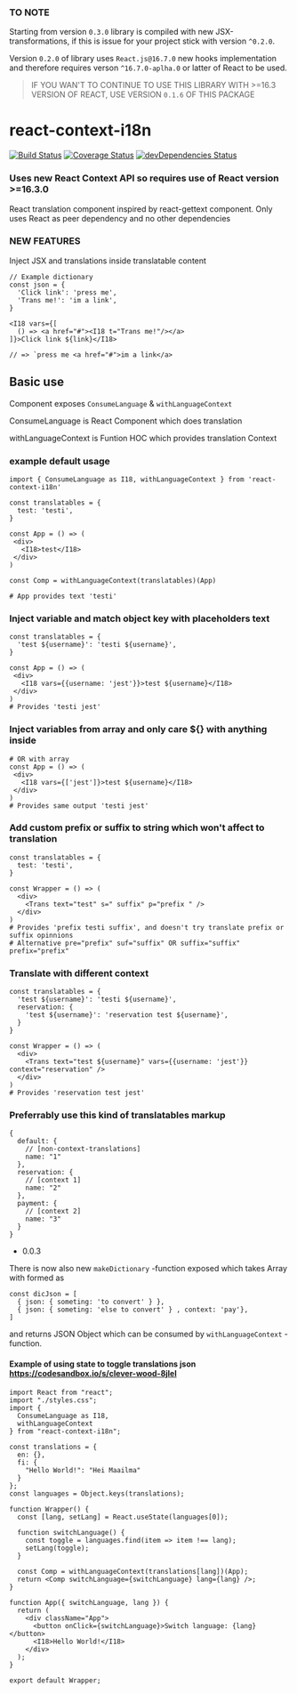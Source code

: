 ### TO NOTE

Starting from version `0.3.0` library is compiled with new JSX-transformations, if this is issue for your project stick with version `^0.2.0`.  

Version `0.2.0` of library uses `React.js@16.7.0` new hooks implementation and therefore requires verson `^16.7.0-aplha.0` or latter of React to be used.  

> IF YOU WAN'T TO CONTINUE TO USE THIS LIBRARY WITH >=16.3 VERSION OF REACT, USE VERSION `0.1.6` OF THIS PACKAGE


# react-context-i18n

[![Build Status](https://travis-ci.org/bumpah/react-context-i18n.svg?branch=master)](https://travis-ci.org/bumpah/react-context-i18n) [![Coverage Status](https://coveralls.io/repos/github/bumpah/react-context-i18n/badge.svg?branch=master)](https://coveralls.io/github/bumpah/react-context-i18n?branch=master) [![devDependencies Status](https://david-dm.org/bumpah/react-context-i18n/dev-status.svg)](https://david-dm.org/bumpah/react-context-i18n?type=dev)

### Uses new React Context API so requires use of React version >=16.3.0
React translation component inspired by react-gettext component.
Only uses React as peer dependency and no other dependencies



### NEW FEATURES

Inject JSX and translations inside translatable content

```
// Example dictionary
const json = {
  'Click link': 'press me',
  'Trans me!': 'im a link',
}

<I18 vars={[
  () => <a href="#"><I18 t="Trans me!"/></a>
]}>Click link ${link}</I18>

// => `press me <a href="#">im a link</a>
```


## Basic use

Component exposes `ConsumeLanguage` & `withLanguageContext`

ConsumeLanguage is React Component which does translation

withLanguageContext is Funtion HOC which provides translation Context


### example default usage
```
import { ConsumeLanguage as I18, withLanguageContext } from 'react-context-i18n'

const translatables = {
  test: 'testi',
}

const App = () => (
 <div>
   <I18>test</I18>
 </div>
)

const Comp = withLanguageContext(translatables)(App)

# App provides text 'testi'
```

### Inject variable and match object key with placeholders text
```
const translatables = {
  'test ${username}': 'testi ${username}',
}

const App = () => (
 <div>
   <I18 vars={{username: 'jest'}}>test ${username}</I18>
 </div>
)
# Provides 'testi jest'
```
### Inject variables from array and only care ${} with anything inside 
```
# OR with array
const App = () => (
 <div>
   <I18 vars={['jest']}>test ${username}</I18>
 </div>
)
# Provides same output 'testi jest'
```
### Add custom prefix or suffix to string which won't affect to translation
```
const translatables = {
  test: 'testi',
}

const Wrapper = () => (
  <div>
    <Trans text="test" s=" suffix" p="prefix " />
  </div>
)
# Provides 'prefix testi suffix', and doesn't try translate prefix or suffix opinnions
# Alternative pre="prefix" suf="suffix" OR suffix="suffix" prefix="prefix"
```

### Translate with different context 
```
const translatables = {
  'test ${username}': 'testi ${username}',
  reservation: {
    'test ${username}': 'reservation test ${username}',
  }
}

const Wrapper = () => (
  <div>
    <Trans text="test ${username}" vars={{username: 'jest'}} context="reservation" />
  </div>
)
# Provides 'reservation test jest'
```

### Preferrably use this kind of translatables markup
```
{
  default: {
    // [non-context-translations]
    name: "1"
  },
  reservation: {
    // [context 1]
    name: "2"
  },
  payment: {
    // [context 2]
    name: "3"
  }
}
```

- 0.0.3

There is now also new `makeDictionary` -function exposed which takes Array with formed as 

```
const dicJson = [
  { json: { someting: 'to convert' } },
  { json: { someting: 'else to convert' } , context: 'pay'},
]
```

and returns JSON Object which can be consumed by `withLanguageContext` -function.


#### Example of using state to toggle translations json https://codesandbox.io/s/clever-wood-8jlel


```
import React from "react";
import "./styles.css";
import {
  ConsumeLanguage as I18,
  withLanguageContext
} from "react-context-i18n";

const translations = {
  en: {},
  fi: {
    "Hello World!": "Hei Maailma"
  }
};
const languages = Object.keys(translations);

function Wrapper() {
  const [lang, setLang] = React.useState(languages[0]);

  function switchLanguage() {
    const toggle = languages.find(item => item !== lang);
    setLang(toggle);
  }

  const Comp = withLanguageContext(translations[lang])(App);
  return <Comp switchLanguage={switchLanguage} lang={lang} />;
}

function App({ switchLanguage, lang }) {
  return (
    <div className="App">
      <button onClick={switchLanguage}>Switch language: {lang}</button>
      <I18>Hello World!</I18>
    </div>
  );
}

export default Wrapper;
```
